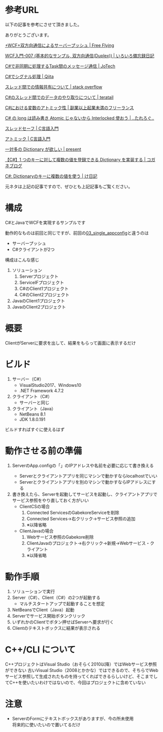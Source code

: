 # 参考URL

以下の記事を参考にさせて頂きました。

ありがとうございます。

[+WCF+双方向通信によるサーバープッシュ | Free Flying](http://tuotehhou.y.ribbon.to/index.php?%2BWCF%2B%E5%8F%8C%E6%96%B9%E5%90%91%E9%80%9A%E4%BF%A1%E3%81%AB%E3%82%88%E3%82%8B%E3%82%B5%E3%83%BC%E3%83%90%E3%83%BC%E3%83%97%E3%83%83%E3%82%B7%E3%83%A5)

[WCF入門-007 (基本的なサンプル, 双方向通信(Duplex)) | いろいろ備忘録日記](https://devlights.hatenablog.com/entry/20111023/p2)

[C#で非同期に処理するTask間のメッセージ通信 | JoTech](https://hiroki-sawano.hatenablog.com/entry/2018/09/07/074232)

[C#でシグナル処理 | Qiita](https://qiita.com/rawr/items/6888778b53fc95c41f00)

[スレッド間での情報共有について | stack overflow](https://ja.stackoverflow.com/questions/32749/%E3%82%B9%E3%83%AC%E3%83%83%E3%83%89%E9%96%93%E3%81%A7%E3%81%AE%E6%83%85%E5%A0%B1%E5%85%B1%E6%9C%89%E3%81%AB%E3%81%A4%E3%81%84%E3%81%A6)

[C#のスレッド間でのデータのやり取りについて | teratail](https://teratail.com/questions/19966)

[C#における変数のアトミック性 | 副業以上起業未満のフリーランス](https://ww7f-4thlab-ddt.com/programming/atomic/)

[C# の long は読み書き Atomic じゃないから Interlocked 使おう | ..たれろぐ..](https://naga-sawa.hatenadiary.org/entry/20160713/1468375077)

[スレッドセーフ | C言語入門](https://kaworu.jpn.org/c/%E3%82%B9%E3%83%AC%E3%83%83%E3%83%89%E3%82%BB%E3%83%BC%E3%83%95)

[アトミック | C言語入門](https://kaworu.jpn.org/c/%E3%82%A2%E3%83%88%E3%83%9F%E3%83%83%E3%82%AF)

[一対多の Dictionary が欲しい | present](https://tnakamura.hatenablog.com/entry/20090611/multi_dictionary)

[【C#】1 つのキーに対して複数の値を登録できる Dictionary を実装する | コガネブログ](https://baba-s.hatenablog.com/entry/2015/03/06/125930)

[C#: Dictionaryのキーに複数の値を使う | け日記](https://ohke.hateblo.jp/entry/2017/03/17/000000)


元ネタは上記の記事ですので、ぜひとも上記記事もご覧ください。


# 構成
C#とJavaでWCFを実現するサンプルです

動作的なものは前回と同じですが、前回の[03_single_appconfig](https://github.com/gabekore/CSharp/tree/master/WCF/03_single_appconfig)と違うのは
- サーバープッシュ
- C#クライアントが2つ

構成はこんな感じ

1. ソリューション
   1. Serverプロジェクト
   1. ServiceIFプロジェクト
   1. C#のClient1プロジェクト
   1. C#のClient2プロジェクト
1. JavaのClient1プロジェクト
1. JavaのClient2プロジェクト


# 概要
ClientがServerに要求を出して、結果をもらって画面に表示するだけ

# ビルド
1. サーバー（C#）
   - VisualStudio2017、Windows10
   - .NET Framework 4.7.2
2. クライアント（C#）
   - サーバーと同じ
3. クライアント（Java）
   - NetBeans 8.1
   - JDK 1.8.0.191

ビルドすればすぐに使えるはず


# 動作させる前の準備
1. ServerのApp.configの「<add baseAddress="http://localhost:8081/Gabekore"/>」のIPアドレスや名前を必要に応じて書き換える
   - Serverとクライアントアプリを同じマシンで動かすならlocalhostでいい
   - Serverとクライアントアプリを別のマシンで動かすならIPアドレスにする
2. 書き換えたら、Serverを起動してサービスを起動し、クライアントアプリでサービス参照をやり直しておく方がいい
   - ClientCSの場合
      1. Connected ServicesのGabekoreServiceを削除
      1. Connected Services→右クリック→サービス参照の追加
      1. ※以降省略
   - ClientJavaの場合
      1. Webサービス参照のGabekore削除
      1. ClientJavaのプロジェクト→右クリック→新規→Webサービス・クライアント
      1. ※以降省略


# 動作手順
1. ソリューションで実行
1. Server（C#）、Client（C#）の2つが起動する
   - マルチスタートアップで起動することを想定
1. NetBeansでClient（Java）起動
1. Serverでサービス開始ボタンクリック
1. いずれかのClientでボタン押せばServerへ要求が行く
1. Clientのテキストボックスに結果が表示される


# C++/CLI について
C++プロジェクトはVisual Studio（おそらく2010以降）ではWebサービス参照ができない
古いVisual Studio（2008とかかな）ではできるので、そちらでWebサービス参照して生成されたものを持ってくればできるらしいけど、そこまでしてC++を使いたいわけではないので、今回はプロジェクトに含めていない


# 注意
- ServerのFormにテキストボックスがありますが、今の所未使用  
将来的に使いたいので置いてるだけ
